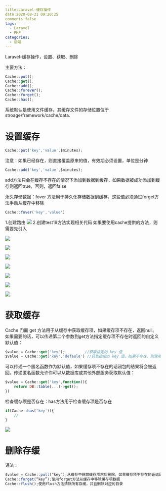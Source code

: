 ```yaml
---
title:Laravel-缓存操作
date:2020-08-31 09:20:25
comments:false 
tags:
  - Laravel
  - PHP
categories:
  - 后端
---
```


Laravel-缓存操作，设置、获取、删除

<!-- more -->

主要方法：

```javascript
Cache::put();
Cache::get();
Cache::add();
Cache::forever();
Cache::forget();
Cache::has();
```

系统默认是使用文件缓存，其缓存文件的存储位置位于stroage/framework/cache/data.

# 设置缓存

```javascript
Cache::put('key','value',$minutes);
```

注意：如果已经存在，则直接覆盖原来的值，有效期必须设置，单位是分钟

```javascript
Cache::add('key','value',$minutes);
```

add方法只会在缓存不存在的情况下添加到数据到缓存，如果数据被成功添加到缓存则返回true，否则，返回false

永久存储数据：fover 方法用于持久化存储数据到缓存，这些值必须通过forget方法手动从缓存中移除

```javascript
Cache::fover('key','value')
```

 1.创建路由
![](https://cdn.jsdelivr.net/gh/K8963/Imageshack@main/blog/202209070831563.png)
2.创建test19方法实现相关代码
如果要使用cache提供的方法，则需要先引入


![](https://cdn.jsdelivr.net/gh/K8963/Imageshack@main/blog/202209070831569.png)


![](https://cdn.jsdelivr.net/gh/K8963/Imageshack@main/blog/202209070832487.png)


![](https://cdn.jsdelivr.net/gh/K8963/Imageshack@main/blog/202209070831017.png)


![](https://cdn.jsdelivr.net/gh/K8963/Imageshack@main/blog/202209070831574.png)


![](https://cdn.jsdelivr.net/gh/K8963/Imageshack@main/blog/202209070831597.png)


![](https://cdn.jsdelivr.net/gh/K8963/Imageshack@main/blog/202209070831363.png)


![](https://cdn.jsdelivr.net/gh/K8963/Imageshack@main/blog/202209070831479.png)

# 获取缓存

 Cache 门面 get 方法用于从缓存中获取缓存项，如果缓存项不存在，返回null。如果需要的话，可以传递第二个参数到get方法指定缓存项不存在时返回的自定义默认值：

```javascript
$value = Cache::get('key');			//获取指定的 key 值
$value = Cache::get('key','defaule') //获取指定的 key 值，如果不存在，则使用默认值
```

可以传递一个匿名函数作为默认值，如果缓存项不存在的话闭包的结果将会被返回。传递匿名函数允许你可以从数据库或其他外部服务获取默认值：

```javascript
$value = Cache::get('key',function(){
	return DB::table(...)->get();
})
```

检查缓存项是否存在：has方法用于检查缓存项是否存在

```javascript
if(Cache::has('key')){
	//
}
```

![](https://cdn.jsdelivr.net/gh/K8963/Imageshack@main/blog/202209070831772.png)

# 删除存缓 

语法：

```javascript
$value = Cache::pull(“key”);从缓存中获取缓存项然后删除，如果缓存项不存在的话返回null，一般设置一次性的存储数据
Cache::forget(“key”);使用forget方法从缓存中移除缓存项数据
Cache::flush();使用flush方法清除所有存缓，并且删除对应的目录
```
